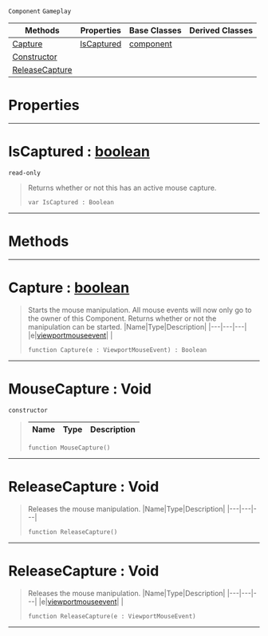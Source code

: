  `Component` `Gameplay`



|Methods|Properties|Base Classes|Derived Classes|
|---|---|---|---|
|[ Capture](mousecapture.md#capture-zilch-engine-docu)|[ IsCaptured](mousecapture.md#iscaptured-zilch-engine-d)|[component](component.md)| |
|[ Constructor](mousecapture.md#mousecapture-void)| | | |
|[ ReleaseCapture](mousecapture.md#releasecapture-void)| | | |


 #  Properties


---  
 #  IsCaptured : [boolean](../nada_base_types/boolean.md)

 `read-only`

> Returns whether or not this has an active mouse capture.
> ``` lang=cpp, name=Nada
> var IsCaptured : Boolean


---  
 #  Methods


---  
 #  Capture : [boolean](../nada_base_types/boolean.md)

> Starts the mouse manipulation. All mouse events will now only go to the owner of this Component. Returns whether or not the manipulation can be started.
> |Name|Type|Description|
> |---|---|---|
> |e|[viewportmouseevent](viewportmouseevent.md)| |
> ``` lang=cpp, name=Nada
> function Capture(e : ViewportMouseEvent) : Boolean
> ``` 


---  
 #  MouseCapture : Void

 `constructor`

> 
> |Name|Type|Description|
> |---|---|---|
> ``` lang=cpp, name=Nada
> function MouseCapture()
> ``` 


---  
 #  ReleaseCapture : Void

> Releases the mouse manipulation.
> |Name|Type|Description|
> |---|---|---|
> ``` lang=cpp, name=Nada
> function ReleaseCapture()
> ``` 


---  
 #  ReleaseCapture : Void

> Releases the mouse manipulation.
> |Name|Type|Description|
> |---|---|---|
> |e|[viewportmouseevent](viewportmouseevent.md)| |
> ``` lang=cpp, name=Nada
> function ReleaseCapture(e : ViewportMouseEvent)
> ``` 


---  
 

 